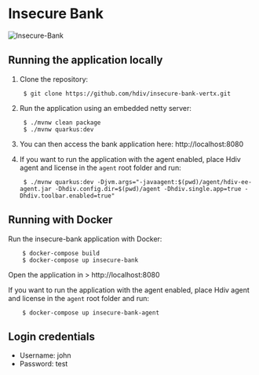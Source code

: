 # Insecure Bank
![Insecure-Bank](https://hdivsecurity.com/img/bank.png)
## Running the application locally

1. Clone the repository:

        $ git clone https://github.com/hdiv/insecure-bank-vertx.git

2. Run the application using an embedded netty server:

        $ ./mvnw clean package
        $ ./mvnw quarkus:dev

3. You can then access the bank application here: http://localhost:8080

4. If you want to run the application with the agent enabled, place Hdiv agent and license in the ``agent`` root folder and run:

        $ ./mvnw quarkus:dev -Djvm.args="-javaagent:$(pwd)/agent/hdiv-ee-agent.jar -Dhdiv.config.dir=$(pwd)/agent -Dhdiv.single.app=true -Dhdiv.toolbar.enabled=true"

## Running with Docker

Run the insecure-bank application with Docker:

        $ docker-compose build
        $ docker-compose up insecure-bank

Open the application in > http://localhost:8080

If you want to run the application with the agent enabled, place Hdiv agent and license in the ``agent`` root folder and run:

        $ docker-compose up insecure-bank-agent

## Login credentials
- Username: john
- Password: test

